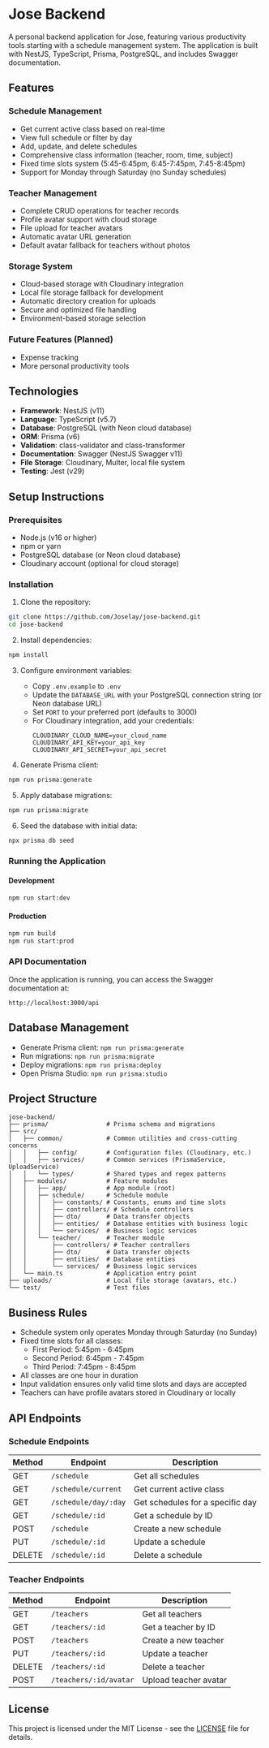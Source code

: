 # Jose Backend

A personal backend application for Jose, featuring various productivity tools starting with a schedule management system. The application is built with NestJS, TypeScript, Prisma, PostgreSQL, and includes Swagger documentation.

## Features

### Schedule Management

- Get current active class based on real-time
- View full schedule or filter by day
- Add, update, and delete schedules
- Comprehensive class information (teacher, room, time, subject)
- Fixed time slots system (5:45-6:45pm, 6:45-7:45pm, 7:45-8:45pm)
- Support for Monday through Saturday (no Sunday schedules)

### Teacher Management

- Complete CRUD operations for teacher records
- Profile avatar support with cloud storage
- File upload for teacher avatars
- Automatic avatar URL generation
- Default avatar fallback for teachers without photos

### Storage System

- Cloud-based storage with Cloudinary integration
- Local file storage fallback for development
- Automatic directory creation for uploads
- Secure and optimized file handling
- Environment-based storage selection

### Future Features (Planned)

- Expense tracking
- More personal productivity tools

## Technologies

- **Framework**: NestJS (v11)
- **Language**: TypeScript (v5.7)
- **Database**: PostgreSQL (with Neon cloud database)
- **ORM**: Prisma (v6)
- **Validation**: class-validator and class-transformer
- **Documentation**: Swagger (NestJS Swagger v11)
- **File Storage**: Cloudinary, Multer, local file system
- **Testing**: Jest (v29)

## Setup Instructions

### Prerequisites

- Node.js (v16 or higher)
- npm or yarn
- PostgreSQL database (or Neon cloud database)
- Cloudinary account (optional for cloud storage)

### Installation

1. Clone the repository:

```bash
git clone https://github.com/Joselay/jose-backend.git
cd jose-backend
```

2. Install dependencies:

```bash
npm install
```

3. Configure environment variables:

   - Copy `.env.example` to `.env`
   - Update the `DATABASE_URL` with your PostgreSQL connection string (or Neon database URL)
   - Set `PORT` to your preferred port (defaults to 3000)
   - For Cloudinary integration, add your credentials:
     ```
     CLOUDINARY_CLOUD_NAME=your_cloud_name
     CLOUDINARY_API_KEY=your_api_key
     CLOUDINARY_API_SECRET=your_api_secret
     ```

4. Generate Prisma client:

```bash
npm run prisma:generate
```

5. Apply database migrations:

```bash
npm run prisma:migrate
```

6. Seed the database with initial data:

```bash
npx prisma db seed
```

### Running the Application

#### Development

```bash
npm run start:dev
```

#### Production

```bash
npm run build
npm run start:prod
```

### API Documentation

Once the application is running, you can access the Swagger documentation at:

```
http://localhost:3000/api
```

## Database Management

- Generate Prisma client: `npm run prisma:generate`
- Run migrations: `npm run prisma:migrate`
- Deploy migrations: `npm run prisma:deploy`
- Open Prisma Studio: `npm run prisma:studio`

## Project Structure

```
jose-backend/
├── prisma/                # Prisma schema and migrations
├── src/
│   ├── common/            # Common utilities and cross-cutting concerns
│   │   ├── config/        # Configuration files (Cloudinary, etc.)
│   │   ├── services/      # Common services (PrismaService, UploadService)
│   │   └── types/         # Shared types and regex patterns
│   ├── modules/           # Feature modules
│   │   ├── app/           # App module (root)
│   │   ├── schedule/      # Schedule module
│   │   │   ├── constants/ # Constants, enums and time slots
│   │   │   ├── controllers/ # Schedule controllers
│   │   │   ├── dto/       # Data transfer objects
│   │   │   ├── entities/  # Database entities with business logic
│   │   │   └── services/  # Business logic services
│   │   └── teacher/       # Teacher module
│   │       ├── controllers/ # Teacher controllers
│   │       ├── dto/       # Data transfer objects
│   │       ├── entities/  # Database entities
│   │       └── services/  # Business logic services
│   └── main.ts            # Application entry point
├── uploads/               # Local file storage (avatars, etc.)
└── test/                  # Test files
```

## Business Rules

- Schedule system only operates Monday through Saturday (no Sunday)
- Fixed time slots for all classes:
  - First Period: 5:45pm - 6:45pm
  - Second Period: 6:45pm - 7:45pm
  - Third Period: 7:45pm - 8:45pm
- All classes are one hour in duration
- Input validation ensures only valid time slots and days are accepted
- Teachers can have profile avatars stored in Cloudinary or locally

## API Endpoints

### Schedule Endpoints

| Method | Endpoint             | Description                      |
| ------ | -------------------- | -------------------------------- |
| GET    | `/schedule`          | Get all schedules                |
| GET    | `/schedule/current`  | Get current active class         |
| GET    | `/schedule/day/:day` | Get schedules for a specific day |
| GET    | `/schedule/:id`      | Get a schedule by ID             |
| POST   | `/schedule`          | Create a new schedule            |
| PUT    | `/schedule/:id`      | Update a schedule                |
| DELETE | `/schedule/:id`      | Delete a schedule                |

### Teacher Endpoints

| Method | Endpoint               | Description           |
| ------ | ---------------------- | --------------------- |
| GET    | `/teachers`            | Get all teachers      |
| GET    | `/teachers/:id`        | Get a teacher by ID   |
| POST   | `/teachers`            | Create a new teacher  |
| PUT    | `/teachers/:id`        | Update a teacher      |
| DELETE | `/teachers/:id`        | Delete a teacher      |
| POST   | `/teachers/:id/avatar` | Upload teacher avatar |

## License

This project is licensed under the MIT License - see the [LICENSE](LICENSE) file for details.
